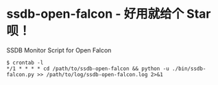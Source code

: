 # ssdb-open-falcon - 好用就给个 Star 呗！

SSDB Monitor Script for Open Falcon

```
$ crontab -l
*/1 * * * * cd /path/to/ssdb-open-falcon && python -u ./bin/ssdb-falcon.py >> /path/to/log/ssdb-open-falcon.log 2>&1
```


